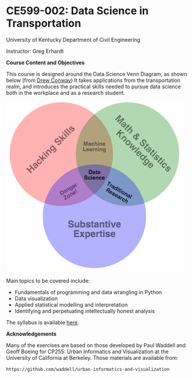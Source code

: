 # CE599-002: Data Science in Transportation 
 
University of Kentucky
Department of Civil Engineering

Instructor: Greg Erhardt

**Course Content and Objectives**

This course is designed around the Data Science Venn Diagram, as shown below (from [Drew Conway](http://drewconway.com/zia/2013/3/26/the-data-science-venn-diagram))  It takes applications from the transportation realm, and introduces the practical skills needed to pursue data science both in the workplace and as a research student.  

![Data Science Venn Diagram](/images/data-science-venn-diagram.png)

Main topics to be covered include: 

- Fundamentals of programming and data wrangling in Python
- Data visualization
- Applied statistical modelling and interpretation 
- Identifying and perpetuating intellectually honest analysis

The syllabus is available [here](ce599-002_syllabus_s19.pdf).

**Acknowledgements**

Many of the exercises are based on those developed by Paul Waddell and Geoff Boeing for CP255: Urban Informatics and Visualization at the University of California at Berkeley.  Those materials are available from: 

	https://github.com/waddell/urban-informatics-and-visualization

